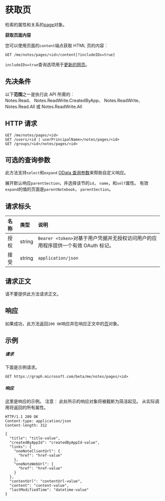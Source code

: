 # <a name="get-page"></a>获取页

检索的属性和关系的[page](../resources/page.md)对象。

**获取页面内容**

您可以使用页面的`content`端点获取 HTML 页的内容︰

```
GET /me/notes/pages/<id>/content[?includeIDs=true]
```

`includeIDs=true`查询选项用于[更新的网页](../api/page_update.md)。

## <a name="prerequisites"></a>先决条件
以下**范围**之一是执行此 API 所需的︰  
Notes.Read、 Notes.ReadWrite.CreatedByApp、 Notes.ReadWrite、 Notes.Read.All 或 Notes.ReadWrite.All
## <a name="http-request"></a>HTTP 请求
<!-- { "blockType": "ignored" } -->
```http
GET /me/notes/pages/<id>
GET /users/<id | userPrincipalName>/notes/pages/<id>
GET /groups/<id>/notes/pages/<id>
```
## <a name="optional-query-parameters"></a>可选的查询参数
此方法支持`select`和`expand` [OData 查询参数](http://graph.microsoft.io/docs/overview/query_parameters)来帮助自定义响应。

展开默认响应`parentSection`，并选择该节的`id`， `name`，和`self`属性。 有效`expand`的值的页面是`parentNotebook`， `parentSection`。

## <a name="request-headers"></a>请求标头
| 名称       | 类型 | 说明|
|:-----------|:------|:----------|
| 授权  | string  | `Bearer <token>`对基于用户凭据并无授权访问用户的应用程序提供一个有效 OAuth 标记。 |
| 接受 | string | `application/json` |

## <a name="request-body"></a>请求正文
请不要提供此方法请求正文。
## <a name="response"></a>响应
如果成功，此方法返回`200 OK`响应并在响应正文中的[页](../resources/page.md)对象。
## <a name="example"></a>示例
##### <a name="request"></a>请求
下面是示例请求。
 <!-- { "blockType": "ignored" } -->
```http
GET https://graph.microsoft.com/beta/me/notes/pages/<id>
```
##### <a name="response"></a>响应
这里是响应的示例。 注意︰ 此处所示的响应对象将被截断为简洁起见。 从实际调用将返回的所有属性。
 <!-- { "blockType": "ignored" } -->
```http
HTTP/1.1 200 OK
Content-type: application/json
Content-length: 312

{
  "title": "title-value",
  "createdByAppId": "createdByAppId-value",
  "links": {
    "oneNoteClientUrl": {
      "href": "href-value"
    },
    "oneNoteWebUrl": {
      "href": "href-value"
    }
  },
  "contentUrl": "contentUrl-value",
  "content": "content-value",
  "lastModifiedTime": "datetime-value"
}
```

<!-- uuid: 8fcb5dbc-d5aa-4681-8e31-b001d5168d79
2015-10-25 14:57:30 UTC -->
<!-- {
  "type": "#page.annotation",
  "description": "Get page",
  "keywords": "",
  "section": "documentation",
  "tocPath": ""
}-->